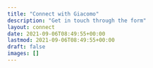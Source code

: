 ```yaml
---
title: "Connect with Giacomo"
description: "Get in touch through the form"
layout: connect
date: 2021-09-06T08:49:55+00:00
lastmod: 2021-09-06T08:49:55+00:00
draft: false
images: []
---
```



<div class="row justify-content-center">
  <div class="col-md-12 col-lg-10 col-xl-8">
            <div style="width:800px">
            <div id="formkeep-embed" data-formkeep-url="https://formkeep.com/p/2f5579c30ebb1ceb0a169c1a71409f6b?embedded=1">
            </div>
            <script type="text/javascript" src="https://pym.nprapps.org/pym.v1.min.js">
            </script>
            <script type="text/javascript" src="https://formkeep-production-herokuapp-com.global.ssl.fastly.net/formkeep-embed.js">
            </script>
        <!-- Get notified when the form is submitted, add your own code below: -->
        <script>
            const formkeepEmbed = document.querySelector('#formkeep-embed')
            formkeepEmbed.addEventListener('formkeep-embed:submitting', _event => {
            console.log('Submitting form...')
            })
            formkeepEmbed.addEventListener('formkeep-embed:submitted', _event => {
            console.log('Submitted form...')
            })
        </script>
    </div>

  </div>
</div>